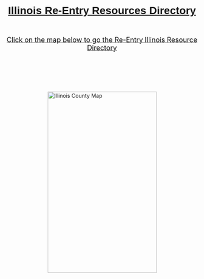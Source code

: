 <H1 style="TEXT-ALIGN: center"><SPAN style="COLOR: rgb(255,0,0); TEXT-ALIGN: center"><SPAN style="COLOR: rgb(255,0,0)"><SPAN style="FONT-FAMILY: Arial,Helvetica,sans-serif"><A href="http://www.venturecd.net/ResourceDirectory/dirDisplay_Map.asp?ref=1234">Illinois Re-Entry Resources Directory</A></SPAN></SPAN></SPAN></H1>
<P></P>
<P style="TEXT-ALIGN: center"><SPAN class=WEBON_COLOR style="COLOR: rgb(0,102,255)">&nbsp;</SPAN></P>
<P style="TEXT-ALIGN: center"><A href="http://www.venturecd.net/ResourceDirectory/dirDisplay_Map.asp?ref=1234"><SPAN class=WEBON_SIZE style="FONT-SIZE: 18px">Click on the map below to go the Re-Entry Illinois Resource Directory</SPAN></A></P>
<P style="TEXT-ALIGN: center"></P>
<H2 style="TEXT-ALIGN: center"></H2>
<P style="TEXT-ALIGN: center">&nbsp;</P><SPAN class=weboncolor><SPAN style='FONT-SIZE: 15.5pt; FONT-FAMILY: "Calibri","sans-serif"; COLOR: rgb(51,102,153); LINE-HEIGHT: 115%'><A href="http://www.venturecd.net/ResourceDirectory/dirDisplay_Map.asp?ref=1234"></A></SPAN></SPAN>
<H2 style="TEXT-ALIGN: center"><SPAN style="COLOR: rgb(255,0,0); TEXT-ALIGN: center"><SPAN style="FONT-SIZE: 10px; COLOR: rgb(255,0,0); LINE-HEIGHT: 12px"><SPAN class=WEBON_SIZE style="FONT-SIZE: 18px"><SPAN class=WEBON_COLOR style="COLOR: rgb(51,102,153)"><A href="http://www.venturecd.net/ResourceDirectory/dirDisplay_Map.asp?ref=1234"><BR></A></SPAN></SPAN></SPAN></SPAN></H2>
<P></P>
<DIV id=media_image|139557 class=zblMedia style="HEIGHT: 477px; WIDTH: 287px; FLOAT: none; CLEAR: both; MARGIN: 8px auto; DISPLAY: block" ly:moduleid="139557"><A href="http://www.venturecd.net/ResourceDirectory/dirDisplay_Map.asp?ref=1234"><IMG title="Illinois County Map" style="HEIGHT: auto; WIDTH: 100%; DISPLAY: inline" alt="Illinois County Map" src="http://john.fallon.tripod.com/webonmediacontents/139557.jpg?1485538507048" width="100%"></A></DIV>
<DIV class=clr></DIV>